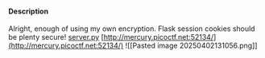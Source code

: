 #### Description

Alright, enough of using my own encryption. Flask session cookies should be plenty secure! [server.py](https://mercury.picoctf.net/static/26760321c25c9659050a37a707247690/server.py) [http://mercury.picoctf.net:52134/](http://mercury.picoctf.net:52134/)
![[Pasted image 20250402131056.png]]